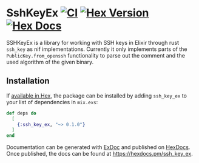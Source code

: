 # SshKeyEx [![CI](https://github.com/dennym/ssh_key_ex/actions/workflows/elixir.yml/badge.svg)](https://github.com/dennym/ssh_key_ex/actions/workflows/elixir.yml) [![Hex Version](https://img.shields.io/hexpm/v/ssh_key_ex.svg)](https://hex.pm/packages/ssh_key_ex) [![Hex Docs](https://img.shields.io/badge/docs-hexpm-blue.svg)](https://hexdocs.pm/ssh_key_ex/)

SSHKeyEx is a library for working with SSH keys in Elixir through rust `ssh_key` as nif implementations. Currently it only implements parts of the `PublicKey.from_openssh` functionality to parse out the comment and the used algorithm of the given binary.

## Installation

If [available in Hex](https://hex.pm/docs/publish), the package can be installed
by adding `ssh_key_ex` to your list of dependencies in `mix.exs`:

```elixir
def deps do
  [
    {:ssh_key_ex, "~> 0.1.0"}
  ]
end
```

Documentation can be generated with [ExDoc](https://github.com/elixir-lang/ex_doc)
and published on [HexDocs](https://hexdocs.pm). Once published, the docs can
be found at <https://hexdocs.pm/ssh_key_ex>.

